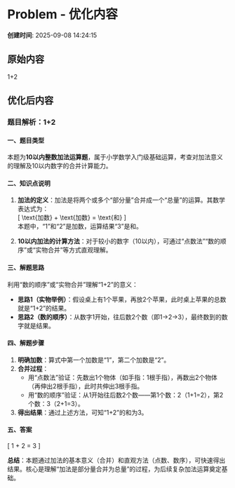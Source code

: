 # Problem - 优化内容

**创建时间**: 2025-09-08 14:24:15

## 原始内容

1+2

## 优化后内容

### 题目解析：1+2


#### **一、题目类型**  
本题为**10以内整数加法运算题**，属于小学数学入门级基础运算，考查对加法意义的理解及10以内数字的合并计算能力。


#### **二、知识点说明**  
1. **加法的定义**：加法是将两个或多个“部分量”合并成一个“总量”的运算。其数学表达式为：  
   \[
   \text{加数} + \text{加数} = \text{和}
   \]  
   本题中，“1”和“2”是加数，运算结果“3”是和。  

2. **10以内加法的计算方法**：对于较小的数字（10以内），可通过“点数法”“数的顺序”或“实物合并”等方式直观理解。  


#### **三、解题思路**  
利用“数的顺序”或“实物合并”理解“1+2”的意义：  
- **思路1（实物举例）**：假设桌上有1个苹果，再放2个苹果，此时桌上苹果的总数就是“1+2”的结果。  
- **思路2（数的顺序）**：从数字1开始，往后数2个数（即1→2→3），最终数到的数字就是结果。  


#### **四、解题步骤**  
1. **明确加数**：算式中第一个加数是“1”，第二个加数是“2”。  
2. **合并过程**：  
   - 用“点数法”验证：先数出1个物体（如手指：1根手指），再数出2个物体（再伸出2根手指），此时共伸出3根手指。  
   - 用“数的顺序”验证：从1开始往后数2个数——第1个数：2（1+1=2），第2个数：3（2+1=3）。  
3. **得出结果**：通过上述方法，可知“1+2”的和为3。  


#### **五、答案**  
\[
1 + 2 = 3
\]


**总结**：本题通过加法的基本意义（合并）和直观方法（点数、数序），可快速得出结果。核心是理解“加法是部分量合并为总量”的过程，为后续复杂加法运算奠定基础。
